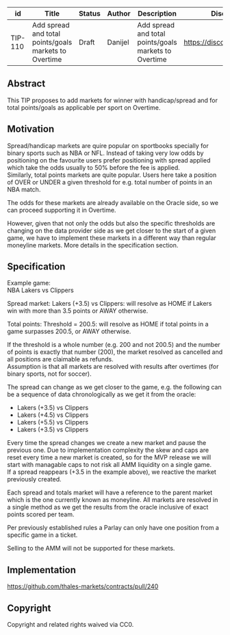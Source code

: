 | id | Title | Status | Author | Description | Discussions to | Created |
| ----------- | ----------- | ----------- | ----------- | ----------- | ----------- | ----------- |
| TIP-110 | Add spread and total points/goals markets to Overtime | Draft | Danijel | Add spread and total points/goals markets to Overtime  | https://discord.gg/rPpPcMXSeU | 2022-11-29


## Abstract

This TIP proposes to add markets for winner with handicap/spread and for total points/goals as applicable per sport on Overtime.
 
## Motivation
 
Spread/handicap markets are quire popular on sportbooks specially for binary sports such as NBA or NFL. Instead of taking very low odds by positioning on the favourite users prefer positioning with spread applied which take the odds usually to 50% before the fee is applied.  
Similarly, total points markets are quite popular. Users here take a position of OVER or UNDER a given threshold for e.g. total number of points in an NBA match.  

The odds for these markets are already available on the Oracle side, so we can proceed supporting it in Overtime.  

However, given that not only the odds but also the specific thresholds are changing on the data provider side as we get closer to the start of a given game, we have to implement these markets in a different way than regular moneyline markets.  More details in the specification section.        
 
## Specification 

Example game:  
NBA Lakers vs Clippers    

Spread market: Lakers (+3.5) vs Clippers: will resolve as HOME if Lakers win with more than 3.5 points or AWAY otherwise.
    
Total points: Threshold = 200.5: will resolve as HOME if total points in a game surpasses 200.5, or AWAY otherwise.

If the threshold is a whole number (e.g. 200 and not 200.5) and the number of points is exactly that number (200), the market resolved as cancelled and all positions are claimable as refunds.  
Assumption is that all markets are resolved with results after overtimes (for binary sports, not for soccer).  

The spread can change as we get closer to the game, e.g. the following can be a sequence of data chronologically as we get it from the oracle:  
- Lakers (+3.5) vs Clippers
- Lakers (+4.5) vs Clippers  
- Lakers (+5.5) vs Clippers  
- Lakers (+3.5) vs Clippers  

Every time the spread changes we create a new market and pause the previous one. Due to implementation complexity the skew and caps are reset every time a new market is created, so for the MVP release we will start with managable caps to not risk all AMM liquidity on a single game.  
If a spread reappears (+3.5 in the example above), we reactive the market previously created.  

Each spread and totals market will have a reference to the parent market which is the one currently known as moneyline.  All markets are resolved in a single method as we get the results from the oracle inclusive of exact points scored per team.  

Per previously established rules a Parlay can only have one position from a specific game in a ticket.  

Selling to the AMM will not be supported for these markets.        

## Implementation

https://github.com/thales-markets/contracts/pull/240

## Copyright
 
Copyright and related rights waived via CC0.
